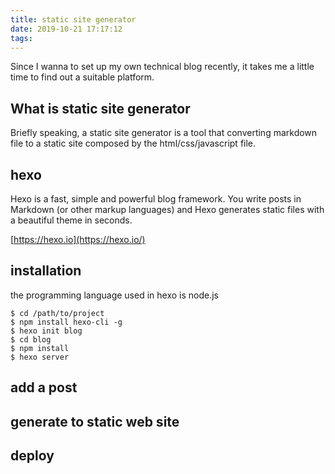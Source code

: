 ```yaml
---
title: static site generator 
date: 2019-10-21 17:17:12
tags:
---
```



Since I wanna to set up my own technical blog recently, it takes me a little time to find out a suitable platform. 

## What is static site generator

Briefly speaking, a static site generator is a tool that converting markdown file to a static site composed by the html/css/javascript file.


## hexo 

Hexo is a fast, simple and powerful blog framework. You write posts in Markdown (or other markup languages) and Hexo generates static files with a beautiful theme in seconds.

[https://hexo.io](https://hexo.io/)

## installation

the programming language used in hexo is node.js

```
$ cd /path/to/project
$ npm install hexo-cli -g
$ hexo init blog
$ cd blog
$ npm install
$ hexo server
```



## add a post 

## generate to static web site

## deploy

